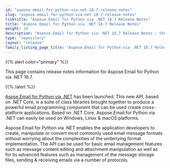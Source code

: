 ```yaml
---
id: "aspose-email-for-python-via-net-18-7-release-notes"
slug: "aspose-email-for-python-via-net-18-7-release-notes"
linktitle: "Aspose.Email for Python via .NET 18.7 Release Notes"
title: "Aspose.Email for Python via .NET 18.7 Release Notes"
weight: 10
description: "Aspose.Email for Python via .NET 18.7 Release Notes – the latest updates and fixes."
type: "repository"
layout: "release"
family_listing_page_title: "Aspose.Email for Python via .NET 18.7 Release Notes"
---
```


{{% alert color="primary" %}} 

This page contains release notes information for Aspose.Email for Python via .NET 18.7.

{{% /alert %}} 

[Aspse.Email for Python via .NET](https://products.aspose.com/email/python-net) has been launched. This new API, based on .NET Core, is a suite of class libraries brought together to produce a powerful email programming component that can be used create cross-platform applications. Based on .NET Core, Aspose.Email for Python via .NET can easily be used on Windows, Linux & macOS platforms.

Aspose.Email for Python via .NET enables the application developers to create, manipulate or convert most commonly used email message formats without worrying about the complexities of the underlying format implementation. The API can be used for basic email management features such as message content editing and attachment manipulation as well as for its advanced features such as management of the message storage files, sending & receiving emails via a number of protocols.


